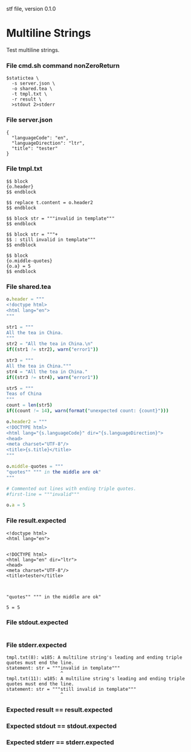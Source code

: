 stf file, version 0.1.0

# Multiline Strings

Test multiline strings.

### File cmd.sh command nonZeroReturn

~~~
$statictea \
  -s server.json \
  -o shared.tea \
  -t tmpl.txt \
  -r result \
  >stdout 2>stderr
~~~

### File server.json

~~~
{
  "languageCode": "en",
  "languageDirection": "ltr",
  "title": "tester"
}
~~~

### File tmpl.txt

~~~
$$ block
{o.header}
$$ endblock

$$ replace t.content = o.header2
$$ endblock

$$ block str = """invalid in template"""
$$ endblock

$$ block str = """+
$$ : still invalid in template"""
$$ endblock

$$ block
{o.middle-quotes}
{o.a} = 5
$$ endblock
~~~

### File shared.tea

~~~ nim
o.header = """
<!doctype html>
<html lang="en">
"""

str1 = """
All the tea in China.
"""
str2 = "All the tea in China.\n"
if((str1 != str2), warn("error1"))

str3 = """
All the tea in China."""
str4 = "All the tea in China."
if((str3 != str4), warn("error1"))

str5 = """
Teas of China
"""
count = len(str5)
if((count != 14), warn(format("unexpected count: {count}")))

o.header2 = """
<!DOCTYPE html>
<html lang="{s.languageCode}" dir="{s.languageDirection}">
<head>
<meta charset="UTF-8"/>
<title>{s.title}</title>
"""

o.middle-quotes = """
"quotes"" """ in the middle are ok"
"""

# Commented out lines with ending triple quotes.
#first-line = """invalid"""

o.a = 5
~~~

### File result.expected

~~~
<!doctype html>
<html lang="en">


<!DOCTYPE html>
<html lang="en" dir="ltr">
<head>
<meta charset="UTF-8"/>
<title>tester</title>



"quotes"" """ in the middle are ok"

5 = 5
~~~

### File stdout.expected

~~~
~~~

### File stderr.expected

~~~
tmpl.txt(8): w185: A multiline string's leading and ending triple quotes must end the line.
statement: str = """invalid in template"""
                    ^
tmpl.txt(11): w185: A multiline string's leading and ending triple quotes must end the line.
statement: str = """still invalid in template"""
                    ^
~~~

### Expected result == result.expected
### Expected stdout == stdout.expected
### Expected stderr == stderr.expected
